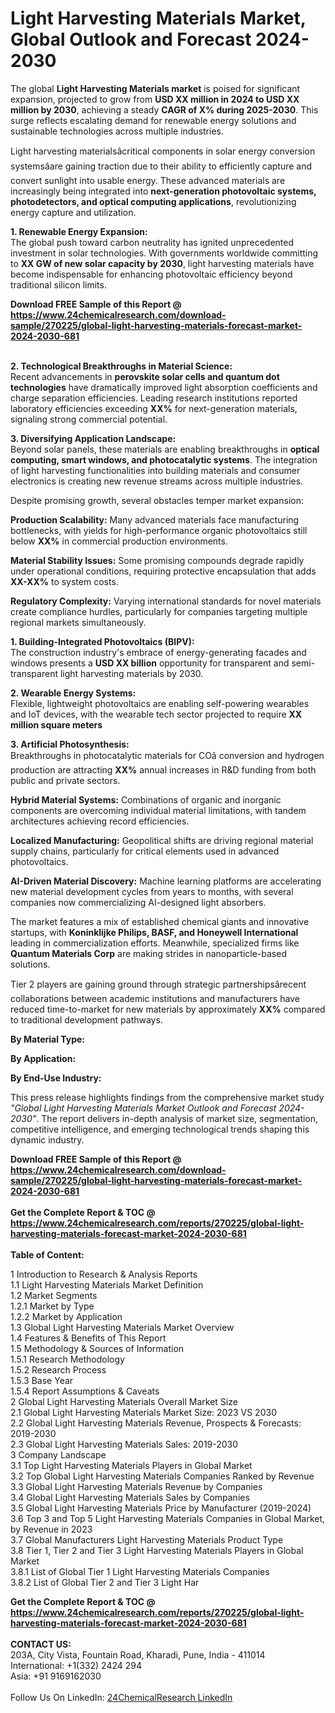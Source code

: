 <h1>Light Harvesting Materials Market, Global Outlook and Forecast 2024-2030</h1><p>The global <strong>Light Harvesting Materials market</strong> is poised for significant expansion, projected to grow from <strong>USD XX million in 2024 to USD XX million by 2030</strong>, achieving a steady <strong>CAGR of X% during 2025-2030</strong>. This surge reflects escalating demand for renewable energy solutions and sustainable technologies across multiple industries.</p><p>Light harvesting materialsâcritical components in solar energy conversion systemsâare gaining traction due to their ability to efficiently capture and convert sunlight into usable energy. These advanced materials are increasingly being integrated into <strong>next-generation photovoltaic systems, photodetectors, and optical computing applications</strong>, revolutionizing energy capture and utilization.</p><p><strong>1. Renewable Energy Expansion:</strong><br>
The global push toward carbon neutrality has ignited unprecedented investment in solar technologies. With governments worldwide committing to <strong>XX GW of new solar capacity by 2030</strong>, light harvesting materials have become indispensable for enhancing photovoltaic efficiency beyond traditional silicon limits.</p><div><b>Download FREE Sample of this Report @ 
            <a href="https://www.24chemicalresearch.com/download-sample/270225/global-light-harvesting-materials-forecast-market-2024-2030-681">
            https://www.24chemicalresearch.com/download-sample/270225/global-light-harvesting-materials-forecast-market-2024-2030-681</a></b></div><br><p><strong>2. Technological Breakthroughs in Material Science:</strong><br>
Recent advancements in <strong>perovskite solar cells and quantum dot technologies</strong> have dramatically improved light absorption coefficients and charge separation efficiencies. Leading research institutions reported laboratory efficiencies exceeding <strong>XX%</strong> for next-generation materials, signaling strong commercial potential.</p><p><strong>3. Diversifying Application Landscape:</strong><br>
Beyond solar panels, these materials are enabling breakthroughs in <strong>optical computing, smart windows, and photocatalytic systems</strong>. The integration of light harvesting functionalities into building materials and consumer electronics is creating new revenue streams across multiple industries.</p><p>Despite promising growth, several obstacles temper market expansion:</p><p><strong>Production Scalability:</strong> Many advanced materials face manufacturing bottlenecks, with yields for high-performance organic photovoltaics still below <strong>XX%</strong> in commercial production environments.</p><p><strong>Material Stability Issues:</strong> Some promising compounds degrade rapidly under operational conditions, requiring protective encapsulation that adds <strong>XX-XX%</strong> to system costs.</p><p><strong>Regulatory Complexity:</strong> Varying international standards for novel materials create compliance hurdles, particularly for companies targeting multiple regional markets simultaneously.</p><p><strong>1. Building-Integrated Photovoltaics (BIPV):</strong><br>
The construction industry's embrace of energy-generating facades and windows presents a <strong>USD XX billion</strong> opportunity for transparent and semi-transparent light harvesting materials by 2030.</p><p><strong>2. Wearable Energy Systems:</strong><br>
Flexible, lightweight photovoltaics are enabling self-powering wearables and IoT devices, with the wearable tech sector projected to require <strong>XX million square meters</strong>

</p><p><strong>3. Artificial Photosynthesis:</strong><br>
Breakthroughs in photocatalytic materials for COâ conversion and hydrogen production are attracting <strong>XX%</strong> annual increases in R&amp;D funding from both public and private sectors.</p><p><strong>Hybrid Material Systems:</strong> Combinations of organic and inorganic components are overcoming individual material limitations, with tandem architectures achieving record efficiencies.</p><p><strong>Localized Manufacturing:</strong> Geopolitical shifts are driving regional material supply chains, particularly for critical elements used in advanced photovoltaics.</p><p><strong>AI-Driven Material Discovery:</strong> Machine learning platforms are accelerating new material development cycles from years to months, with several companies now commercializing AI-designed light absorbers.</p><p>The market features a mix of established chemical giants and innovative startups, with <strong>Koninklijke Philips, BASF, and Honeywell International</strong> leading in commercialization efforts. Meanwhile, specialized firms like <strong>Quantum Materials Corp</strong> are making strides in nanoparticle-based solutions.</p><p>Tier 2 players are gaining ground through strategic partnershipsârecent collaborations between academic institutions and manufacturers have reduced time-to-market for new materials by approximately <strong>XX%</strong> compared to traditional development pathways.</p><p><strong>By Material Type:</strong></p><p><strong>By Application:</strong></p><p><strong>By End-Use Industry:</strong></p><p>This press release highlights findings from the comprehensive market study <em>"Global Light Harvesting Materials Market Outlook and Forecast 2024-2030"</em>. The report delivers in-depth analysis of market size, segmentation, competitive intelligence, and emerging technological trends shaping this dynamic industry.</p><div><b>Download FREE Sample of this Report @ 
            <a href="https://www.24chemicalresearch.com/download-sample/270225/global-light-harvesting-materials-forecast-market-2024-2030-681">
            https://www.24chemicalresearch.com/download-sample/270225/global-light-harvesting-materials-forecast-market-2024-2030-681</a></b></div><br><div><b>Get the Complete Report & TOC @ 
            <a href="https://www.24chemicalresearch.com/reports/270225/global-light-harvesting-materials-forecast-market-2024-2030-681">
            https://www.24chemicalresearch.com/reports/270225/global-light-harvesting-materials-forecast-market-2024-2030-681</a></b></div><br>
            <b>Table of Content:</b><p>1 Introduction to Research & Analysis Reports<br />
    1.1 Light Harvesting Materials Market Definition<br />
    1.2 Market Segments<br />
        1.2.1 Market by Type<br />
        1.2.2 Market by Application<br />
    1.3 Global Light Harvesting Materials Market Overview<br />
    1.4 Features & Benefits of This Report<br />
    1.5 Methodology & Sources of Information<br />
        1.5.1 Research Methodology<br />
        1.5.2 Research Process<br />
        1.5.3 Base Year<br />
        1.5.4 Report Assumptions & Caveats<br />
2 Global Light Harvesting Materials Overall Market Size<br />
    2.1 Global Light Harvesting Materials Market Size: 2023 VS 2030<br />
    2.2 Global Light Harvesting Materials Revenue, Prospects & Forecasts: 2019-2030<br />
    2.3 Global Light Harvesting Materials Sales: 2019-2030<br />
3 Company Landscape<br />
    3.1 Top Light Harvesting Materials Players in Global Market<br />
    3.2 Top Global Light Harvesting Materials Companies Ranked by Revenue<br />
    3.3 Global Light Harvesting Materials Revenue by Companies<br />
    3.4 Global Light Harvesting Materials Sales by Companies<br />
    3.5 Global Light Harvesting Materials Price by Manufacturer (2019-2024)<br />
    3.6 Top 3 and Top 5 Light Harvesting Materials Companies in Global Market, by Revenue in 2023<br />
    3.7 Global Manufacturers Light Harvesting Materials Product Type<br />
    3.8 Tier 1, Tier 2 and Tier 3 Light Harvesting Materials Players in Global Market<br />
        3.8.1 List of Global Tier 1 Light Harvesting Materials Companies<br />
        3.8.2 List of Global Tier 2 and Tier 3 Light Har</p><div><b>Get the Complete Report & TOC @ 
            <a href="https://www.24chemicalresearch.com/reports/270225/global-light-harvesting-materials-forecast-market-2024-2030-681">
            https://www.24chemicalresearch.com/reports/270225/global-light-harvesting-materials-forecast-market-2024-2030-681</a></b></div><br><b>CONTACT US:</b><br>
            203A, City Vista, Fountain Road, Kharadi, Pune, India - 411014<br>
            International: +1(332) 2424 294<br>
            Asia: +91 9169162030 <br><br>
            Follow Us On LinkedIn: <a href="https://www.linkedin.com/company/24chemicalresearch/">24ChemicalResearch LinkedIn</a>